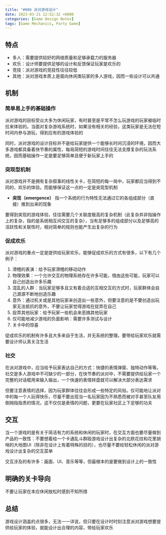 ```yaml
---
title: "#006 派对游戏设计"
date: 2023-03-21 12:52:32 +0800
categories: [Game Design Notes]
tags: [Game Mechanics, Party Game]
---
```


## 特点
- 多人：需要提供较好的网络质量和足够承载力的服务器
- 欢乐：设计师要提供足够的设计和反馈保证玩家是欢乐的
- 竞技：派对游戏的竞技性往往较低
- 其他：派对游戏本质上是面向休闲类玩家的多人游戏，因而一些设计可以共通

## 机制
### 简单易上手的基础操作
派对游戏的目标受众大多为休闲玩家，有时甚至是平常不怎么玩游戏的玩家被临时拉来体验的。当面对复杂游戏系统时，如果没有相关的经验，这类玩家是无法在短时间内参与游玩，得到应有的游戏体验的

同时，派对游戏的设计目标并不是给玩家提供一个能够长时间沉浸的环境，因而大多游戏都具备着快节奏的属性，每局简短的游戏时间往往无法支撑复杂的玩法系统，因而基础操作一定是要足够简单且便于新玩家上手的

### 突现型机制
派对游戏并不是拥有复杂叙事的线性关卡，在简短的每一局中，玩家都应当得到不同的、欢乐的体验。而能够保证这一点的一定是突现型机制

- **突现（emergence）**
指一个系统的行为特性无法通过它的各组成部分（直接）推到出来的现象

要得到突现的游戏体验，往往需要几个关联度极高的复杂机制（此复杂并非指操作上的复杂，指的是系统相互间交互的复杂），当有足够多的组成部分以及足够高的活跃性和关联性时，相对简单的规则也能产生出复杂的行为

### 促成欢乐
派对游戏的重点一定是提供给玩家欢乐，能够促成欢乐的方式有很多，以下有几个例子：
1. 滑稽的表演：给予玩家滑稽的移动动作
2. 物理效果：一个允许交互的物理系统存在许多可能，借由这些可能，玩家可以自己创造出许多乐趣
3. 混乱的人群：当玩家足够多且又有着合适的互相交互的方式时，玩家群体会自己源源不断地创造乐趣
4. 意外：通过机关或是其他玩家来创造出一些意外，但要注意的是不要创造出玩家无法抵抗的意外，不要让玩家觉得游戏在捉弄在自己
5. 捉弄其他玩家：给予玩家一些机会来恶搞其他玩家
6. 仅可能地减少游戏的负面影响：需要许多测试与设计
7. 关卡中的惊喜

促成欢乐的机制有许多且大多来自于生活，并无系统的整理。要带给玩家欢乐就需要设计师认真关注生活

### 社交
在派对游戏中，应当给予玩家表达自己的方式：快捷的表情弹窗、独特动作等等。社交是多人游戏中不可缺少的一部分，在快节奏的派对中，不需要提供给玩家一个完整的对话框用来输入输出，一个快速的表情转盘就可以解决大部分表达需求

但要注意表情的选择，因为玩家群体往往会形成一些特定的风俗。仅可能地让派对中的每一个人玩得快乐，尽量不要出现当一名玩家因为不熟悉而被对手甚至队友用倒拇指指责的情况，这不仅仅是表情的问题，更要在玩家社区上下足够的功夫

## 交互
当一个游戏的是有关于简洁有力的系统和休闲的玩家时，在交互方面也要尽量做到产品的一致性：不要想着给一个卡通乱斗群殴游戏设计出复杂的北欧花纹和花里胡哨的大地图UI（除非在设计上有着特殊的目的），也尽量不要给轻松休闲的派对游戏设计出复杂的交互菜单

交互涉及的有许多：画面、UI、音乐等等，但最根本的是要做到设计上的一致性

## 明确的关卡导向
不要让玩家在本应休闲放松时感到不知所措

## 总结
游戏设计涵盖的点很多，无法一一详说，但只要在设计时时刻注意派对游戏想要提供给玩家的体验，就能设计出合理的内容，带给玩家欢乐
